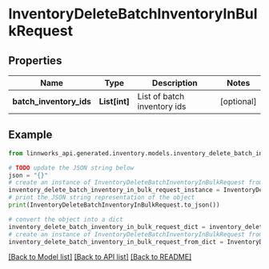 # InventoryDeleteBatchInventoryInBulkRequest


## Properties

Name | Type | Description | Notes
------------ | ------------- | ------------- | -------------
**batch_inventory_ids** | **List[int]** | List of batch inventory ids | [optional] 

## Example

```python
from linnworks_api.generated.inventory.models.inventory_delete_batch_inventory_in_bulk_request import InventoryDeleteBatchInventoryInBulkRequest

# TODO update the JSON string below
json = "{}"
# create an instance of InventoryDeleteBatchInventoryInBulkRequest from a JSON string
inventory_delete_batch_inventory_in_bulk_request_instance = InventoryDeleteBatchInventoryInBulkRequest.from_json(json)
# print the JSON string representation of the object
print(InventoryDeleteBatchInventoryInBulkRequest.to_json())

# convert the object into a dict
inventory_delete_batch_inventory_in_bulk_request_dict = inventory_delete_batch_inventory_in_bulk_request_instance.to_dict()
# create an instance of InventoryDeleteBatchInventoryInBulkRequest from a dict
inventory_delete_batch_inventory_in_bulk_request_from_dict = InventoryDeleteBatchInventoryInBulkRequest.from_dict(inventory_delete_batch_inventory_in_bulk_request_dict)
```
[[Back to Model list]](../README.md#documentation-for-models) [[Back to API list]](../README.md#documentation-for-api-endpoints) [[Back to README]](../README.md)


